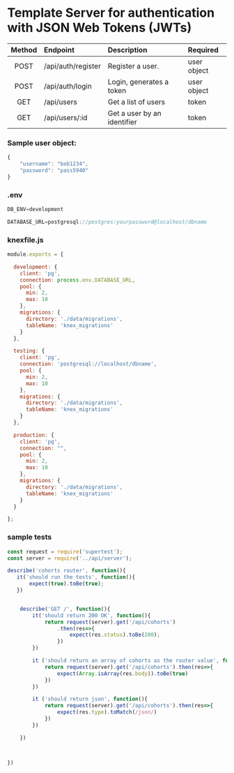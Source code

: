 # Template Server for authentication with JSON Web Tokens (JWTs) 


| Method | Endpoint | Description | Required |
| :----: | :---- | :---- | :---- |
| POST | /api/auth/register | Register a user.  | user object |
| POST | /api/auth/login | Login, generates a token | user object |
| GET | /api/users | Get a list of users | token |
| GET | /api/users/:id | Get a user by an identifier | token |



### Sample user object:
```javascript
{
    "username": "bob1234",
    "password": "pass5940"
}
```


### .env
```javascript
DB_ENV=development

DATABASE_URL=postgresql://postgres:yourpassword@localhost/dbname
```

### knexfile.js

```javascript
module.exports = {

  development: {
    client: 'pg',
    connection: process.env.DATABASE_URL,
    pool: {
      min: 2,
      max: 10
    },
    migrations: {
      directory: './data/migrations',
      tableName: 'knex_migrations'
    }
  },

  testing: {
    client: 'pg',
    connection: 'postgresql://localhost/dbname',
    pool: {
      min: 2,
      max: 10
    },
    migrations: {
      directory: './data/migrations',
      tableName: 'knex_migrations'
    }
  },

  production: {
    client: 'pg',
    connection: "",
    pool: {
      min: 2,
      max: 10
    },
    migrations: {
      directory: './data/migrations',
      tableName: 'knex_migrations'
    }
  }

};
```

### sample tests
```javascript
const request = require('supertest');
const server = require('../api/server');

describe('cohorts router', function(){
   it('should run the tests', function(){
       expect(true).toBe(true);
   })


    describe('GET /', function(){
        it('should return 200 OK', function(){
            return request(server).get('/api/cohorts')
                .then(res=>{
                    expect(res.status).toBe(200);
                })
        })

        it ('should return an array of cohorts as the router value', function(){
            return request(server).get('/api/cohorts').then(res=>{
                expect(Array.isArray(res.body)).toBe(true)
            })
        })

        it ('should return json', function(){
            return request(server).get('/api/cohorts').then(res=>{
                expect(res.type).toMatch(/json/)
            })
        })

    })



})
```


